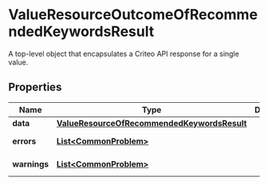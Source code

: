 

# ValueResourceOutcomeOfRecommendedKeywordsResult

A top-level object that encapsulates a Criteo API response for a single value.

## Properties

| Name | Type | Description | Notes |
|------------ | ------------- | ------------- | -------------|
|**data** | [**ValueResourceOfRecommendedKeywordsResult**](ValueResourceOfRecommendedKeywordsResult.md) |  |  [optional] |
|**errors** | [**List&lt;CommonProblem&gt;**](CommonProblem.md) |  |  [optional] [readonly] |
|**warnings** | [**List&lt;CommonProblem&gt;**](CommonProblem.md) |  |  [optional] [readonly] |



